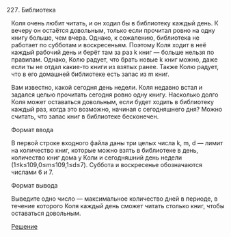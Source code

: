 227. Библиотека

Коля очень любит читать, и он ходил бы в библиотеку каждый день. К вечеру он остаётся довольным, только если прочитал ровно на одну книгу больше, чем вчера. Однако, к сожалению, библиотека не работает по субботам и воскресеньям. Поэтому Коля ходит в неё каждый рабочий день и берёт там за раз k книг — больше нельзя по правилам. Однако, Колю радует, что брать новые k книг можно, даже если ты не отдал какие-то книги из взятых ранее. Также Колю радует, что в его домашней библиотеке есть запас из m книг.

Вам известно, какой сегодня день недели. Коля недавно встал и задался целью прочитать сегодня ровно одну книгу. Насколько долго Коля может оставаться довольным, если будет ходить в библиотеку каждый раз, когда это возможно, начиная с сегодняшнего дня? Можно считать, что запас книг в библиотеке бесконечен.

Формат ввода

В первой строке входного файла даны три целых числа k, m, d — лимит на количество книг, которые можно взять в библиотеке в день, количество книг дома у Коли и сегодняшний день недели (1≤k≤109,0≤m≤109,1≤d≤7). Суббота и воскресенье обозначаются числами 6 и 7.

Формат вывода

Выведите одно число — максимальное количество дней в периоде, в течение которого Коля каждый день сможет читать столько книг, чтобы оставаться довольным.

[Решение](solution.py)
